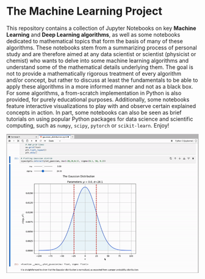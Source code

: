 # The Machine Learning Project
This repository contains a collection of Jupyter Notebooks on key **Machine Learning** and **Deep Learning algorithms**, as well as some notebooks dedicated to mathematical topics that form the basis of many of these algorithms. These notebooks stem from a summarizing process of personal study and are therefore aimed at any data scientist or scientist (physicist or chemist) who wants to delve into some machine learning algorithms and understand some of the mathematical details underlying them. The goal is not to provide a mathematically rigorous treatment of every algorithm and/or concept, but rather to discuss at least the fundamentals to be able to apply these algorithms in a more informed manner and not as a black box. For some algorithms, a from-scratch implementation in Python is also provided, for purely educational purposes. Additionally, some notebooks feature interactive visualizations to play with and observe certain explained concepts in action. In part, some notebooks can also be seen as brief tutorials on using popular Python packages for data science and scientific computing, such as `numpy`, `scipy`, `pytorch` or `scikit-learn`. Enjoy!

![GIF ImageOpt](https://github.com/mirko-leccese/The-Machine-Learning-Project/blob/main/images/readme_demo_opt.gif)
